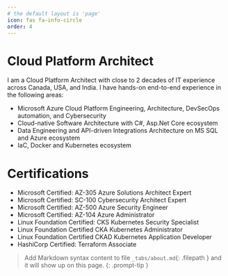 ```yaml
---
# the default layout is 'page'
icon: fas fa-info-circle
order: 4
---
```


# Cloud Platform Architect

I am a Cloud Platform Architect with close to 2 decades of IT experience across Canada, USA, and India. I have hands-on end-to-end experience in the following areas:

- Microsoft Azure Cloud Platform Engineering, Architecture, DevSecOps automation, and Cybersecurity
- Cloud-native Software Architecture with C#, Asp.Net Core ecosystem 
- Data Engineering and API-driven Integrations Architecture on MS SQL and Azure ecosystem
- IaC, Docker and Kubernetes ecosystem


# Certifications
- Microsoft Certified: AZ-305 Azure Solutions Architect Expert
- Microsoft Certified: SC-100 Cybersecurity Architect Expert
- Microsoft Certified: AZ-500 Azure Security Engineer
- Microsoft Certified: AZ-104 Azure Administrator
- Linux Foundation Certified: CKS Kubernetes Security Specialist
- Linux Foundation Certified CKA Kubernetes Administrator
- Linux Foundation Certified CKAD Kubernetes Application Developer
- HashiCorp Certified: Terraform Associate


> Add Markdown syntax content to file `_tabs/about.md`{: .filepath } and it will show up on this page.
{: .prompt-tip }
